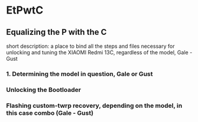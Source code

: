 # EtPwtC
## Equalizing the P with the C
short description: a place to bind all the steps and files necessary for unlocking and tuning the XIAOMI Redmi 13C, regardless of the model, Gale - Gust
### 1. Determining the model in question, Gale or Gust

### Unlocking the Bootloader
### Flashing custom-twrp recovery, depending on the model, in this case combo (Gale - Gust)
